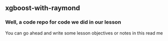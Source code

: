 ## xgboost-with-raymond
### Well, a code repo for code we did in our lesson
You can go ahead and write some lesson objectives or notes in this read me
